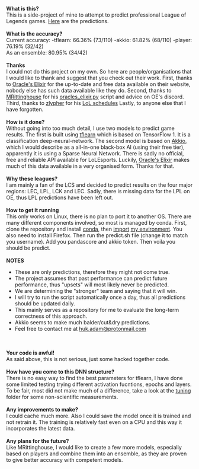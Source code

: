 
****What is this?****<br>
This is a side-project of mine to attempt to predict professional League of Legends games. [Here](https://github.com/a-huk/lol_esports-predictions/blob/main/results.csv) are the predictions.
<br><br>****What is the accuracy?****<br>
Current accuracy: -tflearn: 66.36% (73/110) -akkio: 61.82% (68/110) -player: 76.19% (32/42)
<br>As an ensemble: 80.95% (34/42)
<br><br>****Thanks****<br>
I could not do this project on my own. So here are people/organisations that I would like to thank and suggest that you check out their work.
First, thanks to [Oracle's Elixir](https://oracleselixir.com/) for the up-to-date and free data available on their website, nobody else has such data available like they do.
Second, thanks to [MRittinghouse](https://github.com/MRittinghouse) for his [oracles_elixir.py](https://github.com/MRittinghouse/ProjektZero-LoL-Model/blob/main/src/oracles_elixir.py) script and advice on OE's discord.
Third, thanks to [zlypher](https://github.com/zlypher) for his [LoL schedules](https://github.com/zlypher/lol-events)
Lastly, to anyone else that I have forgotten.
<br><br>****How is it done?****<br>
Without going into too much detail, I use two models to predict game results. The first is built using [tflearn](https://github.com/tflearn/tflearn) which is based on TensorFlow 1. It is a classification deep-neural-network.
The second model is based on [Akkio](https://www.akkio.com/), which I would describe as a all-in-one black-box AI (using their free tier), apparently it is using a Sparse Neural Network.
There is sadly no official, free and reliable API available for LoLEsports. Luckily, [Oracle's Elixir](https://oracleselixir.com/) makes much of this data available in a very organised form. Thanks for that. 
<br><br>****Why these leagues?****<br>
I am mainly a fan of the LCS and decided to predict results on the four major regions: LEC, LPL, LCK and LEC. Sadly, there is missing data for the LPL on OE, thus LPL predictions have been left out. 
<br><br>****How to get it running****<br>
This only works on Linux, there is no plan to port it to another OS. There are many different components involved, so most is managed by conda. First, clone the repository and install [conda](https://docs.conda.io/projects/conda/en/latest/user-guide/install/linux.html), then [import](https://docs.conda.io/projects/conda/en/latest/user-guide/tasks/manage-environments.html#creating-an-environment-from-an-environment-yml-file) [my environment](https://github.com/a-huk/lol_esports-predictions/blob/main/config/tf15.yml). 
You also need to install Firefox. Then run the predict.sh file (change it to match you username). 
Add you pandascore and akkio token.
Then voila you should be predict.
<br><br>****NOTES****<br>
 - These are only predictions, therefore they might not come true. 
 - The project assumes that past performance can predict future performance, thus "upsets" will most likely never be predicted.
 - We are determining the "stronger" team and saying that it will win.
 - I will try to run the script automatically once a day, thus all predictions should be updated daily.
 - This mainly serves as a repository for me to evaluate the long-term correctness of this approach.
 - Akkio seems to make much balder/cut&dry predictions.
 - Feel free to contact me at huk.adam@protonmail.com

<br><br>****Your code is awful!****<br>
As said above, this is not serious, just some hacked together code. 
<br><br>****How have you come to this DNN structure?****<br>
There is no easy way to find the best parameters for tflearn, I have done some limited testing trying different activation fucntions, epochs and layers. To be fair, most did not make much of a difference, take a look at the [tuning](https://github.com/a-huk/lol_esports-predictions/tree/main/tuning) folder for some non-scientific measurements.
<br><br>****Any improvements to make?****<br>
I could cache much more. Also I could save the model once it is trained and not retrain it. The training is relatively fast even on a CPU and this way it incorporates the latest data.
<br><br>****Any plans for the future?****<br>
Like MRittinghouse, I would like to create a few more models, especially based on players and combine them into an ensemble, as they are proven to give better accuracy with competent models.

